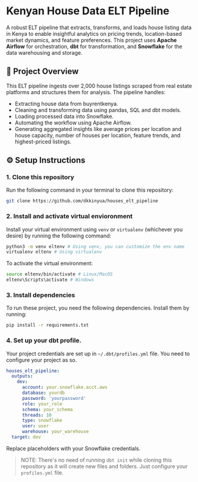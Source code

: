 # Kenyan House Data ELT Pipeline

A robust ELT pipeline that extracts, transforms, and loads house listing data in Kenya to enable insightful analytics on pricing trends, location-based market dynamics, and feature preferences. This project uses **Apache Airflow** for orchestration, **dbt** for transformation, and **Snowflake** for the data warehousing and storage.

## 🚀 Project Overview

This ELT pipeline ingests over 2,000 house listings scraped from real estate platforms and structures them for analysis. The pipeline handles:

- Extracting house data from buyrentkenya.
- Cleaning and transforming data using pandas, SQL and dbt models.
- Loading processed data into Snowflake.
- Automating the workflow using Apache Airflow.
- Generating aggregated insights like average prices per location and house capacity, number of houses per location, feature trends, and highest-priced listings.

## ⚙️ Setup Instructions
### 1. Clone this repository
Run the following command in your terminal to clone this repository:
```bash
git clone https://github.com/dkkinyua/houses_elt_pipeline
```
### 2. Install and activate virtual envioronment

Install your virtual environment using `venv` or `virtualenv` (whichever you desire) by running the following command:

```bash
python3 -m venv eltenv # Using venv, you can customize the env name
virtualenv eltenv # Using virtualenv
```
To activate the virtual environment:

```bash
source eltenv/bin/activate # Linux/MacOS
eltenv\Scripts\activate # Windows
```
### 3. Install dependencies
To run these project, you need the following dependencies. Install them by running:

```bash
pip install -r requirements.txt
```
### 4. Set up your dbt profile.

Your project credentials are set up in `~/.dbt/profiles.yml` file. You need to configure your project as so.

```yml
houses_elt_pipeline:
  outputs:
    dev:
      account: your.snowflake.acct.aws
      database: yourdb
      password: 'yourpassword'
      role: your_role
      schema: your_schema
      threads: 10
      type: snowflake
      user: user
      warehouse: your_warehouse
  target: dev
```

Replace placeholders with your Snowflake credentials.

> NOTE: There's no need of running `dbt init` while cloning this repository as it will create new files and folders. Just configure your `profiles.yml` file.





